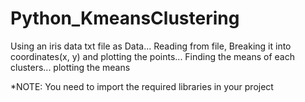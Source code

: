 # Python_KmeansClustering

Using an iris data txt file as Data...
Reading from file, Breaking it into coordinates(x, y) and plotting the points...
Finding the means of each clusters...
plotting the means

*NOTE: You need to import the required libraries in your project
